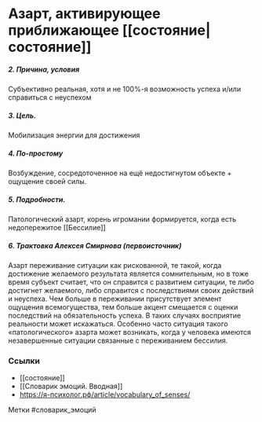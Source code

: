 #  Азарт, активирующее приближающее [[состояние|состояние]]

##### 2. Причина, условия
Субъективно реальная, хотя и не 100%-я возможность успеха и/или справиться с неуспехом

##### 3. Цель.
Мобилизация энергии для достижения

##### 4. По-простому
Возбуждение, сосредоточенное на ещё недостигнутом объекте + ощущение своей силы.

##### 5. Подробности.
Патологический азарт, корень игромании формируется, когда есть недопережитое [[Бессилие]]

##### 6. Трактовка Алексея Смирнова (первоисточник)
Азарт переживание ситуации как рискованной, те такой, когда достижение желаемого результата является сомнительным, но в тоже время субъект считает, что он справится с развитием ситуации, те либо достигнет желаемого, либо справится с последствиями своих действий и неуспеха. Чем больше в переживании присутствует элемент ощущения всемогущества, тем больше акцент смещается с оценки последствий на обязательность успеха. В таких случаях восприятие реальности может искажаться. Особенно часто ситуация такого «патологического» азарта может возникать, когда у человека имеются незавершенные ситуации связанные с переживанием бессилия.


### Ссылки
- [[состояние]]
- [[Словарик эмоций. Вводная]]
- https://я-психолог.рф/article/vocabulary_of_senses/

Метки #словарик_эмоций 
